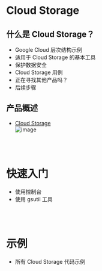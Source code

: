 # Cloud Storage

## 什么是 Cloud Storage？
* Google Cloud 层次结构示例
* 适用于 Cloud Storage 的基本工具
* 保护数据安全
* Cloud Storage 用例
* 正在寻找其他产品吗？
* 后续步骤

## 产品概述
* [Cloud Storage](https://cloud.google.com/storage)  
![image](https://user-images.githubusercontent.com/57317985/135758034-6d6e8c23-6231-4ecf-b13f-3abf35da46de.png)

<br/><br/>

#  快速入门
* 使用控制台
* 使用 gsutil 工具 

<br/><br/>

# 示例
* 所有 Cloud Storage 代码示例

